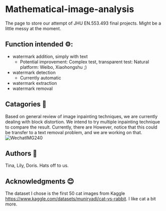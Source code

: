 # Mathematical-image-analysis
The page to store our attempt of JHU EN.553.493 final projects. Might be a little messy at the moment. 

## Function intended ⚙: 
- watermark addition, simply with text
  - Potential improvement: Complex test, transparent test: Natural platform: Weibo, Xiaohongshu ;)
- watermark detection
  - Currently automatic
- watermark extraction
- watermark removal

## Catagories 🤔
Based on general review of image inpainting techniques, we are currently dealing with block distortion. We intend to try multiple inpainting technique to compare the result. Currently, there are
However, notice that this could be transfer to a text removal problem, and we are working on that. 
![WechatIMG240](https://github.com/aenorhabditis6/mathematical-image-analysis/assets/117194384/ef58f8eb-7b1e-4a25-bb99-4c6635d6aac1)


## Authors 🫡
Tina, Lily, Doris. Hats off to us.



## Acknowledgments 😊
The dataset I chose is the first 50 cat images from Kaggle https://www.kaggle.com/datasets/muniryadi/cat-vs-rabbit. I like cat a bit more. 
